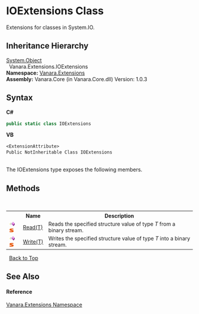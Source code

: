 # IOExtensions Class
 

Extensions for classes in System.IO.


## Inheritance Hierarchy
<a href="http://msdn2.microsoft.com/en-us/library/e5kfa45b" target="_blank">System.Object</a><br />&nbsp;&nbsp;Vanara.Extensions.IOExtensions<br />
**Namespace:**&nbsp;<a href="9abe54ff-18ce-e333-beed-30e855655381">Vanara.Extensions</a><br />**Assembly:**&nbsp;Vanara.Core (in Vanara.Core.dll) Version: 1.0.3

## Syntax

**C#**<br />
``` C#
public static class IOExtensions
```

**VB**<br />
``` VB
<ExtensionAttribute>
Public NotInheritable Class IOExtensions
```

<br />
The IOExtensions type exposes the following members.


## Methods
&nbsp;<table><tr><th></th><th>Name</th><th>Description</th></tr><tr><td>![Public method](media/pubmethod.gif "Public method")![Static member](media/static.gif "Static member")</td><td><a href="24b977de-1fb9-180e-6664-59255fb48c9d">Read(T)</a></td><td>
Reads the specified structure value of type *T* from a binary stream.</td></tr><tr><td>![Public method](media/pubmethod.gif "Public method")![Static member](media/static.gif "Static member")</td><td><a href="00a9e409-7811-1190-4620-48fb9e02f73d">Write(T)</a></td><td>
Writes the specified structure value of type *T* into a binary stream.</td></tr></table>&nbsp;
<a href="#ioextensions-class">Back to Top</a>

## See Also


#### Reference
<a href="9abe54ff-18ce-e333-beed-30e855655381">Vanara.Extensions Namespace</a><br />
